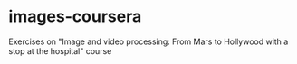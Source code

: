 # images-coursera
Exercises on "Image and video processing: From Mars to Hollywood with a stop at the hospital" course
